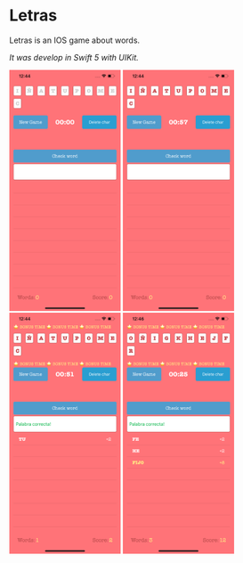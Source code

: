 # Letras


Letras is an IOS game about words.

*It was develop in Swift 5 with UIKit.*



<img src="images_readme/0.png" alt="drawing" width="200"/>
<img src="images_readme/1.png" alt="drawing" width="200"/>
<img src="images_readme/2.png" alt="drawing" width="200"/>
<img src="images_readme/3.png" alt="drawing" width="200"/>
